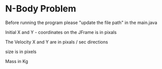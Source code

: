 # N-Body Problem 

Before running the program please "update the file path" in the main.java

Initial X and Y - coordinates on the JFrame is in pixals

The Velocity X and Y are in pixals / sec directions

size is in pixels

Mass in Kg
